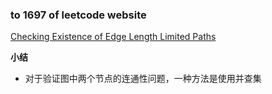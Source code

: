 ### to 1697 of leetcode website

[Checking Existence of Edge Length Limited Paths](https://leetcode-cn.com/problems/checking-existence-of-edge-length-limited-paths/)

**小结**
- 对于验证图中两个节点的连通性问题，一种方法是使用并查集